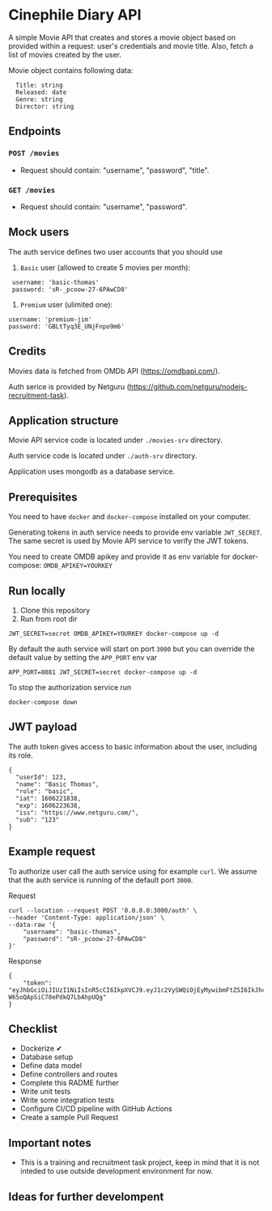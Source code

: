 # Cinephile Diary API

A simple Movie API that creates and stores a movie object based on provided within a request: user's credentials and movie title. Also, fetch a list of movies created by the user.

Movie object contains following data:
   ```
     Title: string
     Released: date
     Genre: string
     Director: string
   ```

## Endpoints

### `POST /movies`

- Request should contain: "username", "password", "title".

### `GET /movies`

- Request should contain: "username", "password".

## Mock users

The auth service defines two user accounts that you should use

1. `Basic` user (allowed to create 5 movies per month):

```
 username: 'basic-thomas'
 password: 'sR-_pcoow-27-6PAwCD8'
```

1. `Premium` user (ulimited one):

```
username: 'premium-jim'
password: 'GBLtTyq3E_UNjFnpo9m6'
```

## Credits

Movies data is fetched from OMDb API (https://omdbapi.com/).

Auth serice is provided by Netguru (https://github.com/netguru/nodejs-recruitment-task).

## Application structure

Movie API service code is located under `./movies-srv` directory.

Auth service code is located under `./auth-srv` directory.

Application uses mongodb as a database service.

## Prerequisites

You need to have `docker` and `docker-compose` installed on your computer.

Generating tokens in auth service needs to provide env variable
`JWT_SECRET`. The same secret is used by Movie API service to verify the JWT tokens.

You need to create OMDB apikey and provide it as env variable for docker-compose:
`OMDB_APIKEY=YOURKEY`

## Run locally

1. Clone this repository
1. Run from root dir

```
JWT_SECRET=secret OMDB_APIKEY=YOURKEY docker-compose up -d
```

By default the auth service will start on port `3000` but you can override
the default value by setting the `APP_PORT` env var

```
APP_PORT=8081 JWT_SECRET=secret docker-compose up -d
```

To stop the authorization service run

```
docker-compose down
```

## JWT payload

The auth token gives access to basic information about the
user, including its role.

```
{
  "userId": 123,
  "name": "Basic Thomas",
  "role": "basic",
  "iat": 1606221838,
  "exp": 1606223638,
  "iss": "https://www.netguru.com/",
  "sub": "123"
}
```

## Example request

To authorize user call the auth service using for example `curl`. We assume
that the auth service is running of the default port `3000`.

Request

```
curl --location --request POST '0.0.0.0:3000/auth' \
--header 'Content-Type: application/json' \
--data-raw '{
    "username": "basic-thomas",
    "password": "sR-_pcoow-27-6PAwCD8"
}'
```

Response

```
{
    "token": "eyJhbGciOiJIUzI1NiIsInR5cCI6IkpXVCJ9.eyJ1c2VySWQiOjEyMywibmFtZSI6IkJhc2ljIFRob21hcyIsInJvbGUiOiJiYXNpYyIsImlhdCI6MTYwNjIyMTgzOCwiZXhwIjoxNjA2MjIzNjM4LCJpc3MiOiJodHRwczovL3d3dy5uZXRndXJ1LmNvbS8iLCJzdWIiOiIxMjMifQ.KjZ3zZM1lZa1SB8U-W65oQApSiC70ePdkQ7LbAhpUQg"
}
```

## Checklist

- Dockerize ✔
- Database setup
- Define data model
- Define controllers and routes
- Complete this RADME further
- Write unit tests
- Write some integration tests
- Configure CI/CD pipeline with GitHub Actions
- Create a sample Pull Request

## Important notes

- This is a training and recruitment task project, keep in mind that it is not inteded to use outside development environment for now.

## Ideas for further develompent
